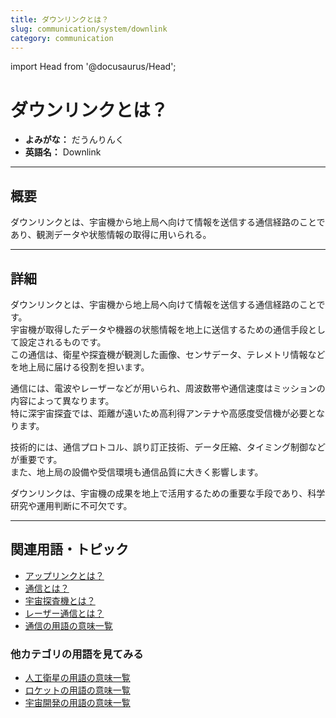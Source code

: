```yaml
---
title: ダウンリンクとは？
slug: communication/system/downlink
category: communication
---
```


import Head from '@docusaurus/Head';

<Head>
  <script type="application/ld+json">
    {`{
      "@context": "https://schema.org",
      "@type": "DefinedTerm",
      "name": "ダウンリンクとは？",
      "inDefinedTermSet": "https://www.space-portal.org",
      "termCode": "communication/system/downlink",
      "description": "ダウンリンクとは、宇宙機から地上局へ向けて情報を送信する通信経路のことであり、観測データや状態情報の取得に用いられる。",
      "url": "https://www.space-portal.org/docs/communication/system/downlink"
    }`}
  </script>
</Head>

# ダウンリンクとは？

- **よみがな：** だうんりんく  
- **英語名：** Downlink  

---

## 概要

ダウンリンクとは、宇宙機から地上局へ向けて情報を送信する通信経路のことであり、観測データや状態情報の取得に用いられる。

---

## 詳細

ダウンリンクとは、宇宙機から地上局へ向けて情報を送信する通信経路のことです。  
宇宙機が取得したデータや機器の状態情報を地上に送信するための通信手段として設定されるものです。  
この通信は、衛星や探査機が観測した画像、センサデータ、テレメトリ情報などを地上局に届ける役割を担います。  

通信には、電波やレーザーなどが用いられ、周波数帯や通信速度はミッションの内容によって異なります。  
特に深宇宙探査では、距離が遠いため高利得アンテナや高感度受信機が必要となります。  

技術的には、通信プロトコル、誤り訂正技術、データ圧縮、タイミング制御などが重要です。  
また、地上局の設備や受信環境も通信品質に大きく影響します。  

ダウンリンクは、宇宙機の成果を地上で活用するための重要な手段であり、科学研究や運用判断に不可欠です。

---

## 関連用語・トピック

- [アップリンクとは？](docs/communication/system/uplink)
- [通信とは？](docs/communication/communication)
- [宇宙探査機とは？](docs/explorer/space-probe)
- [レーザー通信とは？](docs/communication/type/laser-communication)
- [通信の用語の意味一覧](docs/category/communication)

### 他カテゴリの用語を見てみる
- [人工衛星の用語の意味一覧](docs/category/satellite)
- [ロケットの用語の意味一覧](docs/category/rocket)
- [宇宙開発の用語の意味一覧](docs/category/glossary)
